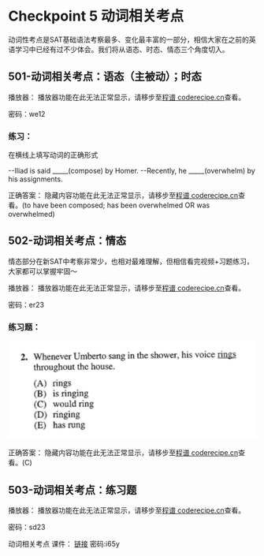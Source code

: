Checkpoint 5 动词相关考点
====
动词性考点是SAT基础语法考察最多、变化最丰富的一部分，相信大家在之前的英语学习中已经有过不少体会。我们将从语态、时态、情态三个角度切入。

501-动词相关考点：语态（主被动）；时态
----
播放器：
<cr type="player" parameters="XMzg1MzUxNjE5Ng=="><notice>播放器功能在此无法正常显示，请移步至[程谱 coderecipe.cn](https://coderecipe.cn/learn/1)查看。</notice></cr>

密码：we12

### 练习：
在横线上填写动词的正确形式

--Iliad is said _____(compose) by Homer.
--Recently, he _____(overwhelm) by his assignments.

正确答案：
<cr type="hidden"><notice>隐藏内容功能在此无法正常显示，请移步至[程谱 coderecipe.cn](https://coderecipe.cn/learn/1)查看。</notice>(to have been composed; has been overwhelmed OR was overwhelmed)</cr>

502-动词相关考点：情态
----
情态部分在新SAT中考察非常少，也相对最难理解，但相信看完视频+习题练习，大家都可以掌握牢固～

播放器：
<cr type="player" parameters="XMzg1MzUxNjc4OA=="><notice>播放器功能在此无法正常显示，请移步至[程谱 coderecipe.cn](https://coderecipe.cn/learn/1)查看。</notice></cr>

密码：er23

### 练习题：

![练习](Pic3.png)

正确答案：
<cr type="hidden"><notice>隐藏内容功能在此无法正常显示，请移步至[程谱 coderecipe.cn](https://coderecipe.cn/learn/1)查看。</notice>(C)</cr>

503-动词相关考点：练习题
----
播放器：
<cr type="player" parameters="XMzg1MzUxODA1Mg=="><notice>播放器功能在此无法正常显示，请移步至[程谱 coderecipe.cn](https://coderecipe.cn/learn/1)查看。</notice></cr>

密码：sd23

动词相关考点 课件：
[链接](https://pan.baidu.com/s/1kxCOgwSuieMH3mk1Zcgbew)   密码:i65y
